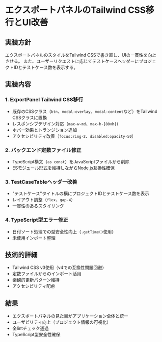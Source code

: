 # エクスポートパネルのTailwind CSS移行とUI改善

## 実装方針

エクスポートパネルのスタイルをTailwind CSSで書き直し、UIの一貫性を向上させる。
また、ユーザーリクエストに応じてテストケースヘッダーにプロジェクトIDとテストケース数を表示する。

## 実装内容

### 1. ExportPanel Tailwind CSS移行
- 既存のCSSクラス（`btn`、`modal-overlay`、`modal-content`など）をTailwind CSSクラスに置換
- レスポンシブデザイン対応（`max-w-md`、`max-h-[80vh]`）
- ホバー効果とトランジション追加
- アクセシビリティ改善（`focus:ring-2`、`disabled:opacity-50`）

### 2. バックエンド定数ファイル修正
- TypeScript構文（`as const`）をJavaScriptファイルから削除
- ESモジュール形式を維持しながらNode.js互換性確保

### 3. TestCaseTableヘッダー改善
- "テストケース"タイトルの横にプロジェクトIDとテストケース数を表示
- レイアウト調整（`flex`、`gap-4`）
- 一貫性のあるスタイリング

### 4. TypeScript型エラー修正
- 日付ソート処理での型安全性向上（`.getTime()`使用）
- 未使用インポート整理

## 技術的詳細

- Tailwind CSS v3使用（v4での互換性問題回避）
- 定数ファイルからのインポート活用
- 楽観的更新パターン維持
- アクセシビリティ配慮

## 結果

- エクスポートパネルの見た目がアプリケーション全体と統一
- ユーザビリティ向上（プロジェクト情報の可視化）
- 全lintチェック通過
- TypeScript型安全性確保